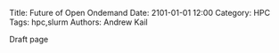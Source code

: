Title: Future of Open Ondemand
Date: 2101-01-01 12:00
Category: HPC
Tags: hpc,slurm
Authors: Andrew Kail

Draft page
